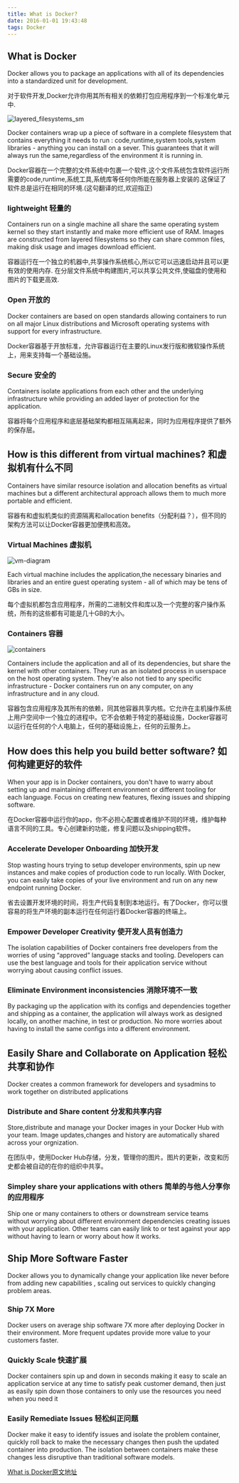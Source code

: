 ```yaml
---
title: What is Docker?
date: 2016-01-01 19:43:48
tags: Docker
---
```


## What is Docker

Docker allows you to package an applications with all of its dependencies into a standardized unit for development.

对于软件开发,Docker允许你用其所有相关的依赖打包应用程序到一个标准化单元中.

![layered_filesystems_sm](http://7xpk5e.com1.z0.glb.clouddn.com/docker-what_is_layered_filesystems_sm.png)

Docker containers wrap up a piece of software in a complete filesystem that contains everything it needs to run : code,runtime,system tools,system libraries - anything you can install on a sever. This guarantees that it will always run the same,regardless of the environment it is running in.

Docker容器在一个完整的文件系统中包裹一个软件,这个文件系统包含软件运行所需要的code,runtime,系统工具,系统库等任何你所能在服务器上安装的.这保证了软件总是运行在相同的环境.(这句翻译的烂,欢迎指正)

<!-- more -->

### lightweight 轻量的

Containers run on a single machine all share the same operating system kernel so they start instantly and make more efficient use of RAM. Images are constructed from layered filesystems so they can share common files, making disk usage and images download efficient.

容器运行在一个独立的机器中,共享操作系统核心,所以它可以迅速启动并且可以更有效的使用内存. 在分层文件系统中构建图片,可以共享公共文件,使磁盘的使用和图片的下载更高效.


### Open 开放的

Docker containers are based on open standards allowing containers to run on all major Linux distributions and Microsoft operating systems with support for every infrastructure.

Docker容器基于开放标准，允许容器运行在主要的Linux发行版和微软操作系统上，用来支持每一个基础设施。

### Secure 安全的

Containers isolate applications from each other and the underlying infrastructure while providing an added layer of protection for the application.

容器将每个应用程序和底层基础架构都相互隔离起来，同时为应用程序提供了额外的保存层。

## How is this different from virtual machines? 和虚拟机有什么不同

Containers have similar resource isolation and allocation benefits as virtual machines but a different architectural approach allows them to much more portable and efficient.

容器有和虚拟机类似的资源隔离和allocation benefits（分配利益？），但不同的架构方法可以让Docker容器更加便携和高效。

### Virtual Machines 虚拟机

![vm-diagram](http://7xpk5e.com1.z0.glb.clouddn.com/docker-what-is-docker-diagram.png)

Each virtual machine includes the application,the necessary binaries and libraries and an entire guest operating system - all of which may be tens of GBs in size.

每个虚拟机都包含应用程序，所需的二进制文件和库以及一个完整的客户操作系统，所有的这些都有可能是几十GB的大小。

### Containers 容器

![containers](http://7xpk5e.com1.z0.glb.clouddn.com/docker-what-is-vm-diagram.png)

Containers include the application and all of its dependencies, but share the kernel with other containers. They run as an isolated process in userspace on the host operating system. They're also not tied to any specific infrastructure - Docker containers run on any computer, on any infrastructure and in any cloud.

容器包含应用程序及其所有的依赖，同其他容器共享内核。它允许在主机操作系统上用户空间中一个独立的进程中。它不会依赖于特定的基础设施，Docker容器可以运行在任何的个人电脑上，任何的基础设施上，任何的云服务上。

## How does this help you build better software? 如何构建更好的软件

When your app is in Docker containers, you don't have to warry about setting up and maintaining different environment or different tooling for each language. Focus on creating new features, flexing issues and shipping software.

在Docker容器中运行你的app，你不必担心配置或者维护不同的环境，维护每种语言不同的工具。专心创建新的功能，修复问题以及shipping软件。

### Accelerate Developer Onboarding 加快开发

Stop wasting hours trying to setup developer environments, spin up new instances and make copies of production code to run locally. With Docker, you can easily take copies of your live environment and run on any new endpoint running Docker.

省去设置开发环境的时间，将生产代码复制到本地运行。有了Docker，你可以很容易的将生产环境的副本运行在任何运行着Docker容器的终端上。

### Empower Developer Creativity 使开发人员有创造力

The isolation capabilities of Docker containers free developers from the worries of using “approved” language stacks and tooling. Developers can use the best language and tools for their application service without worrying about causing conflict issues.

### Eliminate Environment inconsistencies 消除环境不一致

By packaging up the application with its configs and dependencies together and shipping as a container, the application will always work as designed locally, on another machine, in test or production. No more worries about having to install the same configs into a different environment.

## Easily Share and Collaborate on Application 轻松共享和协作

Docker creates a common framework for developers and sysadmins to work together on distributed applications

### Distribute and Share content 分发和共享内容

Store,distribute and manage your Docker images in your Docker Hub with your team. Image updates,changes and history are automatically shared across your orgnization.

在团队中，使用Docker Hub存储，分发，管理你的图片。图片的更新，改变和历史都会被自动的在你的组织中共享。

### Simpley share your applications with others 简单的与他人分享你的应用程序

Ship one or many containers to others or downstream service teams without worrying about different environment dependencies creating issues with your application. Other teams can easily link to or test against your app without having to learn or worry about how it works.

## Ship More Software Faster 

Docker allows you to dynamically change your application like never before from adding new capabilities , scaling out services to quickly changing problem areas.

### Ship 7X More 

Docker users on average ship software 7X more after deploying Docker in their environment. More frequent updates provide more value to your customers faster.

### Quickly Scale 快速扩展

Docker containers spin up and down in seconds making it easy to scale an application service at any time to satisfy peak customer demand, then just as easily spin down those containers to only use the resources you need when you need it

### Easily Remediate Issues 轻松纠正问题

Docker make it easy to identify issues and isolate the problem container, quickly roll back to make the necessary changes then push the updated container into production. The isolation between containers make these changes less disruptive than traditional software models.


[What is Docker原文地址](http://www.docker.com/what-docker)

















